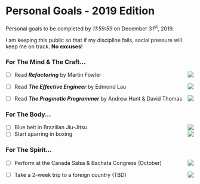 # Personal Goals - 2019 Edition

Personal goals to be completed by <i>11:59:59</i> on December 31<sup>st</sup>, 2019.

I am keeping this public so that if my discipline fails, social pressure will keep me on track. <b>No excuses</b>!

### For The Mind & The Craft...

- [ ] Read <b><i>Refactoring</i></b> by Martin Fowler <img align="right" src="http://progressed.io/bar/0">
- [ ] Read <b><i>The Effective Engineer</i></b> by Edmond Lau <img align="right" src="http://progressed.io/bar/0">
- [ ] Read <b><i>The Pragmatic Programmer</i></b> by Andrew Hunt & David Thomas<img align="right" src="http://progressed.io/bar/0">


### For The Body...

- [ ] Blue belt in Brazilian Jiu-Jitsu <img align="right" src="http://progressed.io/bar/0">
- [ ] Start sparring in boxing <img align="right" src="http://progressed.io/bar/0">

### For The Spirit...

- [ ] Perform at the Canada Salsa & Bachata Congress (October) <img align="right" src="http://progressed.io/bar/0">
- [ ] Take a 2-week trip to a foreign country (TBD) <img align="right" src="http://progressed.io/bar/0">


